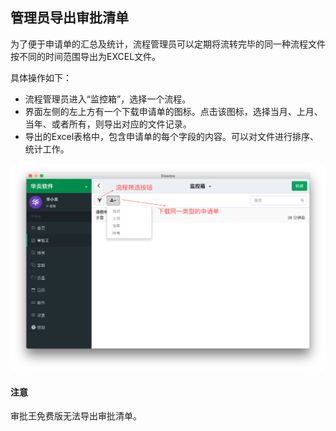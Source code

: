## 管理员导出审批清单
为了便于申请单的汇总及统计，流程管理员可以定期将流转完毕的同一种流程文件按不同的时间范围导出为EXCEL文件。

具体操作如下：

- 流程管理员进入“监控箱”，选择一个流程。
- 界面左侧的左上方有一个下载申请单的图标。点击该图标，选择当月、上月、当年、或者所有，则导出对应的文件记录。
- 导出的Excel表格中，包含申请单的每个字段的内容。可以对文件进行排序、统计工作。

![](images/7.png)

#### 注意
审批王免费版无法导出审批清单。
